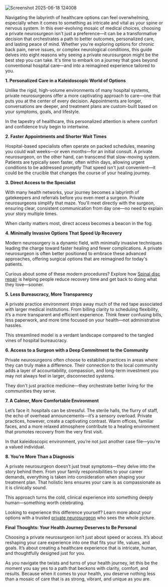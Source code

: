 
![Screenshot 2025-06-18 124008](https://github.com/user-attachments/assets/4d0fae1e-7974-4d74-b011-60e994b7f46c)

Navigating the labyrinth of healthcare options can feel overwhelming, especially when it comes to something as intricate and vital as your spine or nervous system. In this ever-evolving mosaic of medical choices, choosing a private neurosurgeon isn't just a preference—it can be a transformative decision that orchestrates a path to better outcomes, personalized care, and lasting peace of mind.
Whether you're exploring options for chronic back pain, nerve issues, or complex neurological conditions, this guide delves into eight reasons why seeing a private neurosurgeon might be the best step you can take. It's time to embark on a journey that goes beyond conventional hospital care—and into a reimagined experience tailored to you.

<p><b>1. Personalized Care in a Kaleidoscopic World of Options</b></p>

Unlike the rigid, high-volume environments of many hospital systems, private neurosurgeons offer a more captivating approach to care—one that puts you at the center of every decision. Appointments are longer, conversations are deeper, and treatment plans are custom-built based on your symptoms, goals, and lifestyle.

In the tapestry of healthcare, this personalized attention is where comfort and confidence truly begin to intertwine.

<p><b>2. Faster Appointments and Shorter Wait Times</b></p>

Hospital-based specialists often operate on packed schedules, meaning you could wait weeks—or even months—for an initial consult. A private neurosurgeon, on the other hand, can transcend that slow-moving system. Patients are typically seen faster, often within days, allowing urgent conditions to be addressed promptly
That speed isn't just convenient—it could be the crucible that changes the course of your healing journey.

<p><b>3. Direct Access to the Specialist</b></p>

With many health networks, your journey becomes a labyrinth of gatekeepers and referrals before you even meet a surgeon. Private neurosurgeons simplify that maze. You'll meet directly with the surgeon, ensuring clear, consistent communication from day one—no need to explain your story multiple times.

When clarity matters most, direct access becomes a beacon in the fog.

<p><b>4. Minimally Invasive Options That Speed Up Recovery</b></p>

Modern neurosurgery is a dynamic field, with minimally invasive techniques leading the charge toward faster healing and fewer complications. A private neurosurgeon is often better positioned to embrace these advanced approaches, offering surgical options that are reimagined for today's patients.

Curious about some of these modern procedures? Explore how <a href="https://vertrae.com/minimally-invasive-spine-surgery/">Spinal disc repair</a> is helping people reduce recovery time and get back to doing what they love—sooner.

<p><b>5. Less Bureaucracy, More Transparency</b></p>

A private practice environment strips away much of the red tape associated with larger medical institutions. From billing clarity to scheduling flexibility, it’s a more transparent and efficient experience. Think fewer confusing bills, less paperwork, and more time focused on your health—not administrative hassles.

This streamlined model is a verdant landscape compared to the tangled vines of hospital bureaucracy.

<p><b>6. Access to a Surgeon with a Deep Commitment to the Community</b></p>

Private neurosurgeons often choose to establish practices in areas where they can truly make a difference. Their connection to the local community adds a layer of accountability, compassion, and long-term investment you may not always feel in larger, disconnected systems.

They don't just practice medicine—they orchestrate better living for the communities they serve.

<p><b>7. A Calmer, More Comfortable Environment</b></p>

Let’s face it: hospitals can be stressful. The sterile halls, the flurry of staff, the echo of overhead announcements—it’s a sensory overload. Private practices, however, create a captivating contrast. Warm offices, familiar faces, and a more relaxed atmosphere contribute to a healing environment that promotes recovery from the very first visit.

In that kaleidoscopic environment, you’re not just another case file—you’re a valued individual.

<p><b>8. You’re More Than a Diagnosis</b></p>

A private neurosurgeon doesn’t just treat symptoms—they delve into the story behind them. From your family responsibilities to your career demands, everything is taken into consideration when shaping your treatment plan. That holistic lens ensures your care is as compassionate as it is clinically sound.

This approach turns the cold, clinical experience into something deeply human—something worth celebrating.

Looking to experience this difference yourself? Learn more about your options with a trusted <a href="https://vertrae.com/">private neurosurgeon</a> who sees the whole picture.

<p><b>Final Thoughts: Your Health Journey Deserves to Be Personal</b></p>

Choosing a private neurosurgeon isn’t just about speed or access. It’s about reshaping your care experience into one that fits your life, values, and goals. It’s about creating a healthcare experience that is intricate, human, and thoughtfully designed just for you.

As you navigate the twists and turns of your health journey, let this be the moment you say yes to a path that beckons with clarity, comfort, and results. Because when it comes to your health, you deserve nothing less than a mosaic of care that is as strong, vibrant, and unique as you are.
